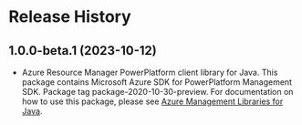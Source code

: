 # Release History

## 1.0.0-beta.1 (2023-10-12)

- Azure Resource Manager PowerPlatform client library for Java. This package contains Microsoft Azure SDK for PowerPlatform Management SDK.  Package tag package-2020-10-30-preview. For documentation on how to use this package, please see [Azure Management Libraries for Java](https://aka.ms/azsdk/java/mgmt).
